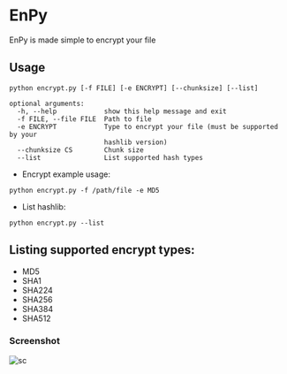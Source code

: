 # EnPy
EnPy is made simple to encrypt your file

## Usage
```
python encrypt.py [-f FILE] [-e ENCRYPT] [--chunksize] [--list]

optional arguments:
  -h, --help            show this help message and exit
  -f FILE, --file FILE  Path to file
  -e ENCRYPT            Type to encrypt your file (must be supported by your
                        hashlib version)
  --chunksize CS        Chunk size
  --list                List supported hash types
```
 * Encrypt example usage:
```
python encrypt.py -f /path/file -e MD5
```
 * List hashlib:
```
python encrypt.py --list
```
## Listing supported encrypt types:
* MD5
* SHA1
* SHA224
* SHA256
* SHA384
* SHA512

### Screenshot
![sc](https://user-images.githubusercontent.com/35635224/38909842-a5597c3a-42f0-11e8-88c1-0d582b9024db.png)
